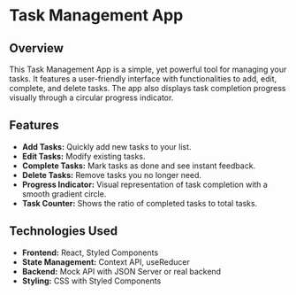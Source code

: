 # Task Management App

## Overview

This Task Management App is a simple, yet powerful tool for managing your tasks. It features a user-friendly interface with functionalities to add, edit, complete, and delete tasks. The app also displays task completion progress visually through a circular progress indicator.

## Features

- **Add Tasks:** Quickly add new tasks to your list.
- **Edit Tasks:** Modify existing tasks.
- **Complete Tasks:** Mark tasks as done and see instant feedback.
- **Delete Tasks:** Remove tasks you no longer need.
- **Progress Indicator:** Visual representation of task completion with a smooth gradient circle.
- **Task Counter:** Shows the ratio of completed tasks to total tasks.

## Technologies Used

- **Frontend:** React, Styled Components
- **State Management:** Context API, useReducer
- **Backend:** Mock API with JSON Server or real backend
- **Styling:** CSS with Styled Components
